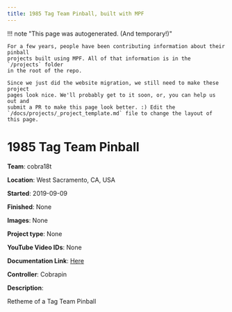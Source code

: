```yaml
---
title: 1985 Tag Team Pinball, built with MPF
---
```


<!-- This file is used as the template for all the individual project pages. -->

!!! note "This page was autogenerated. (And temporary!)"

    For a few years, people have been contributing information about their pinball
    projects built using MPF. All of that information is in the `/projects` folder
    in the root of the repo.

    Since we just did the website migration, we still need to make these project
    pages look nice. We'll probably get to it soon, or, you can help us out and
    submit a PR to make this page look better. :) Edit the
    `/docs/projects/_project_template.md` file to change the layout of this page.

# 1985 Tag Team Pinball

**Team**: cobra18t

**Location**: West Sacramento, CA, USA

**Started**: 2019-09-09

**Finished**: None

**Images**: None

**Project type**: None

**YouTube Video IDs**: None

**Documentation Link**: [Here](https://pinside.com/pinball/forum/topic/re-game-1985-tag-team-pinball)




**Controller**: Cobrapin

**Description**:

Retheme of a Tag Team Pinball


<!-- Note, do not edit this file directly, as it will be overwritten when the list is regenerated.

To edit information about a project, edit the project's YAML file in the `/projects` folder. (Off the
root of the repo, not this folder which is `/www/projects`.)

To edit the look and feel or layout of this page, edit the `_project_template.md` file in the `/www/projects` folder. -->